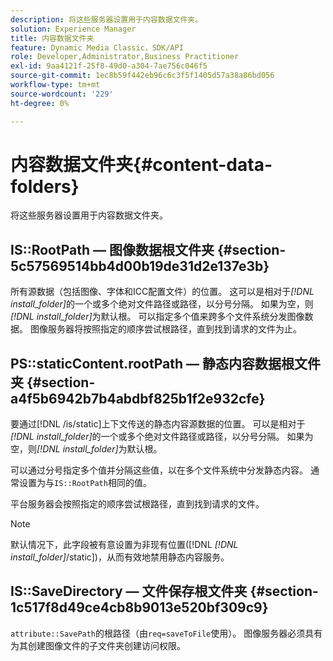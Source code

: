 ```yaml
---
description: 将这些服务器设置用于内容数据文件夹。
solution: Experience Manager
title: 内容数据文件夹
feature: Dynamic Media Classic，SDK/API
role: Developer,Administrator,Business Practitioner
exl-id: 9aa4121f-25f8-49d0-a304-7ae756c046f5
source-git-commit: 1ec8b59f442eb96c6c3f5f1405d57a38a86bd056
workflow-type: tm+mt
source-wordcount: '229'
ht-degree: 0%

---
```


# 内容数据文件夹{#content-data-folders}

将这些服务器设置用于内容数据文件夹。

## IS::RootPath — 图像数据根文件夹 {#section-5c57569514bb4d00b19de31d2e137e3b}

所有源数据（包括图像、字体和ICC配置文件）的位置。 这可以是相对于&#x200B;*[!DNL install_folder]*&#x200B;的一个或多个绝对文件路径或路径，以分号分隔。 如果为空，则&#x200B;*[!DNL install_folder]*&#x200B;为默认根。 可以指定多个值来跨多个文件系统分发图像数据。 图像服务器将按照指定的顺序尝试根路径，直到找到请求的文件为止。

## PS::staticContent.rootPath — 静态内容数据根文件夹 {#section-a4f5b6942b7b4abdbf825b1f2e932cfe}

要通过[!DNL /is/static]上下文传送的静态内容源数据的位置。 可以是相对于&#x200B;*[!DNL install_folder]*&#x200B;的一个或多个绝对文件路径或路径，以分号分隔。 如果为空，则&#x200B;*[!DNL install_folder]*&#x200B;为默认根。

可以通过分号指定多个值并分隔这些值，以在多个文件系统中分发静态内容。 通常设置为与`IS::RootPath`相同的值。

平台服务器会按照指定的顺序尝试根路径，直到找到请求的文件。

>[!NOTE]
>
>默认情况下，此字段被有意设置为非现有位置([!DNL *[!DNL install_folder]*/static])，从而有效地禁用静态内容服务。

## IS::SaveDirectory — 文件保存根文件夹 {#section-1c517f8d49ce4cb8b9013e520bf309c9}

`attribute::SavePath`的根路径（由`req=saveToFile`使用）。 图像服务器必须具有为其创建图像文件的子文件夹创建访问权限。
